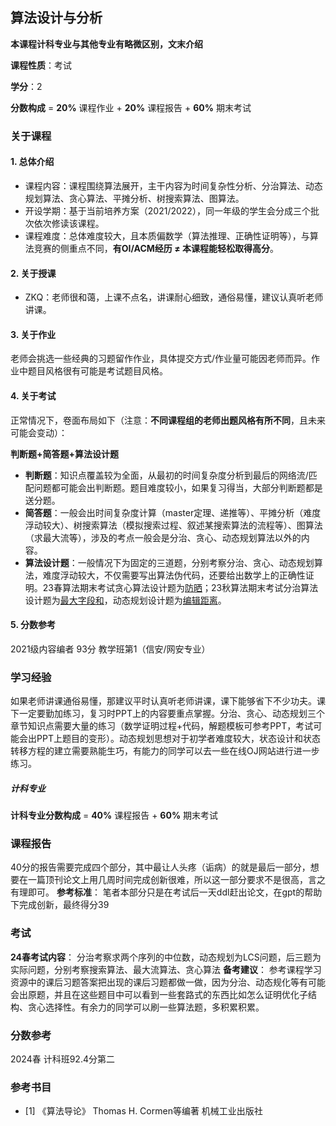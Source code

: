## 算法设计与分析 

**本课程计科专业与其他专业有略微区别，文末介绍**

**课程性质**：考试

**学分**：2

**分数构成** = **20%** 课程作业 + **20%** 课程报告 + **60%** 期末考试

### 关于课程

#### 1. 总体介绍

- 课程内容：课程围绕算法展开，主干内容为时间复杂性分析、分治算法、动态规划算法、贪心算法、平摊分析、树搜索算法、图算法。
- 开设学期：基于当前培养方案（2021/2022），同一年级的学生会分成三个批次依次修读该课程。
- 课程难度：总体难度较大，且本质偏数学（算法推理、正确性证明等），与算法竞赛的侧重点不同，**有OI/ACM经历 ≠ 本课程能轻松取得高分**。



#### 2. 关于授课

- ZKQ：老师很和蔼，上课不点名，讲课耐心细致，通俗易懂，建议认真听老师讲课。

  

#### 3. 关于作业

老师会挑选一些经典的习题留作作业，具体提交方式/作业量可能因老师而异。作业中题目风格很有可能是考试题目风格。



#### 4. 关于考试

正常情况下，卷面布局如下（注意：**不同课程组的老师出题风格有所不同**，且未来可能会变动）：

**判断题+简答题+算法设计题**

- **判断题**：知识点覆盖较为全面，从最初的时间复杂度分析到最后的网络流/匹配问题都可能会出判断题。题目难度较小，如果复习得当，大部分判断题都是送分题。
- **简答题**：一般会出时间复杂度计算（master定理、递推等）、平摊分析（难度浮动较大）、树搜索算法（模拟搜索过程、叙述某搜索算法的流程等）、图算法（求最大流等），涉及的考点一般会是分治、贪心、动态规划算法以外的内容。
- **算法设计题**：一般情况下为固定的三道题，分别考察分治、贪心、动态规划算法，难度浮动较大，不仅需要写出算法伪代码，还要给出数学上的正确性证明。23春算法期末考试贪心算法设计题为[防晒](https://www.luogu.com.cn/problem/P2887)；23秋算法期末考试分治算法设计题为[最大字段和](https://www.luogu.com.cn/problem/P1115)，动态规划设计题为[编辑距离](https://www.luogu.com.cn/problem/P2758)。



#### 5. 分数参考

2021级内容编者 93分 教学班第1（信安/网安专业）



### 学习经验

如果老师讲课通俗易懂，那建议平时认真听老师讲课，课下能够省下不少功夫。课下一定要勤加练习，复习时PPT上的内容要重点掌握。分治、贪心、动态规划三个章节知识点需要大量的练习（数学证明过程+代码，解题模板可参考PPT，考试可能会出PPT上题目的变形）。动态规划思想对于初学者难度较大，状态设计和状态转移方程的建立需要熟能生巧，有能力的同学可以去一些在线OJ网站进行进一步练习。

##### 计科专业

**计科专业分数构成** = **40%** 课程报告 + **60%** 期末考试

### 课程报告
  40分的报告需要完成四个部分，其中最让人头疼（诟病）的就是最后一部分，想要在一篇顶刊论文上用几周时间完成创新很难，所以这一部分要求不是很高，言之有理即可。
  **参考标准**： 笔者本部分只是在考试后一天ddl赶出论文，在gpt的帮助下完成创新，最终得分39
### 考试
  **24春考试内容**： 分治考察求两个序列的中位数，动态规划为LCS问题，后三题为实际问题，分别考察搜索算法、最大流算法、贪心算法
  **备考建议**： 参考课程学习资源中的课后习题答案把出现的课后习题都做一做，因为分治、动态规化等有可能会出原题，并且在这些题目中可以看到一些套路式的东西比如怎么证明优化子结构、贪心选择性。有余力的同学可以刷一些算法题，多积累积累。

### 分数参考

2024春 计科班92.4分第二

### 参考书目

- [1] 《算法导论》  Thomas H. Cormen等编著  机械工业出版社

  







